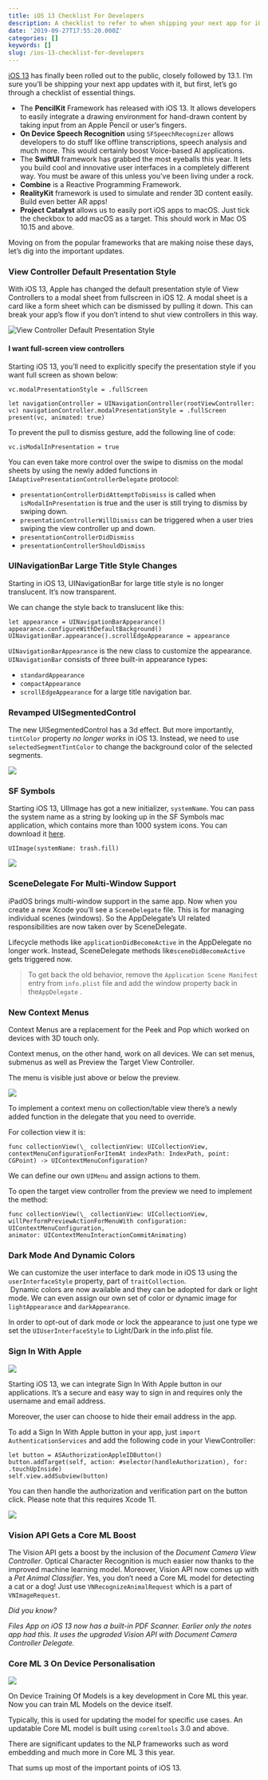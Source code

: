 ```yaml
---
title: iOS 13 Checklist For Developers
description: A checklist to refer to when shipping your next app for iOS 13
date: '2019-09-27T17:55:20.000Z'
categories: []
keywords: []
slug: /ios-13-checklist-for-developers
---
```


[iOS 13](https://www.apple.com/ios/ios-13/features/) has finally been rolled out to the public, closely followed by 13.1. I’m sure you’ll be shipping your next app updates with it, but first, let’s go through a checklist of essential things.

*   The **PencilKit** Framework has released with iOS 13. It allows developers to easily integrate a drawing environment for hand-drawn content by taking input from an Apple Pencil or user’s fingers.
*   **On Device Speech Recognition** using `SFSpeechRecognizer` allows developers to do stuff like offline transcriptions, speech analysis and much more. This would certainly boost Voice-based AI applications.
*   The **SwiftUI** framework has grabbed the most eyeballs this year. It lets you build cool and innovative user interfaces in a completely different way. You must be aware of this unless you’ve been living under a rock.
*   **Combine** is a Reactive Programming Framework.
*   **RealityKit** framework is used to simulate and render 3D content easily. Build even better AR apps!
*   **Project Catalyst** allows us to easily port iOS apps to macOS. Just tick the checkbox to add macOS as a target. This should work in Mac OS 10.15 and above.

Moving on from the popular frameworks that are making noise these days, let’s dig into the important updates.

### View Controller Default Presentation Style

With iOS 13, Apple has changed the default presentation style of View Controllers to a modal sheet from fullscreen in iOS 12. A modal sheet is a card like a form sheet which can be dismissed by pulling it down. This can break your app’s flow if you don’t intend to shut view controllers in this way.

![View Controller Default Presentation Style](/assets/screenshots/modal-presentation-style-ios13.png?raw=true)

#### **I want full-screen view controllers**

Starting iOS 13, you’ll need to explicitly specify the presentation style if you want full screen as shown below:

```
vc.modalPresentationStyle = .fullScreen 

let navigationController = UINavigationController(rootViewController: vc) navigationController.modalPresentationStyle = .fullScreen present(vc, animated: true)
```

To prevent the pull to dismiss gesture, add the following line of code:

```
vc.isModalInPresentation = true
```

You can even take more control over the swipe to dismiss on the modal sheets by using the newly added functions in `IAdaptivePresentationControllerDelegate` protocol:

*   `presentationControllerDidAttemptToDismiss` is called when `isModalInPresentation` is true and the user is still trying to dismiss by swiping down.
*   `presentationControllerWillDismiss` can be triggered when a user tries swiping the view controller up and down.
*   `presentationControllerDidDismiss`
*   `presentationControllerShouldDismiss`

### UINavigationBar Large Title Style Changes

Starting in iOS 13, UINavigationBar for large title style is no longer translucent. It’s now transparent.

We can change the style back to translucent like this:

```
let appearance = UINavigationBarAppearance() 
appearance.configureWithDefaultBackground() 
UINavigationBar.appearance().scrollEdgeAppearance = appearance
```

`UINavigationBarAppearance` is the new class to customize the appearance.  
`UINavigationBar` consists of three built-in appearance types:

*   `standardAppearance`
*   `compactAppearance`
*   `scrollEdgeAppearance` for a large title navigation bar.

### Revamped UISegmentedControl

The new UISegmentedControl has a 3d effect. But more importantly, `tintColor` property _no longer works_ in iOS 13. Instead, we need to use `selectedSegmentTintColor` to change the background color of the selected segments.

![](/assets/scrrenshots/Revamped-UISegmentedControl.png)

### SF Symbols

Starting iOS 13, UIImage has got a new initializer, `systemName`. You can pass the system name as a string by looking up in the SF Symbols mac application, which contains more than 1000 system icons. You can download it [here](https://developer.apple.com/design/resources/).

```
UIImage(systemName: trash.fill)
```

![](/assets/screenshots/sf-symbols-ios13-apple-docs.png)

### SceneDelegate For Multi-Window Support

iPadOS brings multi-window support in the same app. Now when you create a new Xcode you’ll see a `SceneDelegate` file. This is for managing individual scenes (windows). So the AppDelegate’s UI related responsibilities are now taken over by SceneDelegate.

Lifecycle methods like `applicationDidBecomeActive` in the AppDelegate no longer work. Instead, SceneDelegate methods like`sceneDidBecomeActive` gets triggered now.

> To get back the old behavior, remove the `Application Scene Manifest` entry from `info.plist` file and add the window property back in the`AppDelegate` .

### New Context Menus

Context Menus are a replacement for the Peek and Pop which worked on devices with 3D touch only.

Context menus, on the other hand, work on all devices. We can set menus, submenus as well as Preview the Target View Controller.

The menu is visible just above or below the preview.

![](/assets/screenshots/contextmenu-ios13-apple-docs.png)

To implement a context menu on collection/table view there’s a newly added function in the delegate that you need to override.

For collection view it is:

```
func collectionView(\_ collectionView: UICollectionView,   
contextMenuConfigurationForItemAt indexPath: IndexPath, point: CGPoint) -> UIContextMenuConfiguration?
```

We can define our own `UIMenu` and assign actions to them.

To open the target view controller from the preview we need to implement the method:

```
func collectionView(\_ collectionView: UICollectionView,   
willPerformPreviewActionForMenuWith configuration: UIContextMenuConfiguration,   
animator: UIContextMenuInteractionCommitAnimating)
```

### Dark Mode And Dynamic Colors

We can customize the user interface to dark mode in iOS 13 using the `userInterfaceStyle` property, part of `traitCollection`.  
 Dynamic colors are now available and they can be adopted for dark or light mode. We can even assign our own set of color or dynamic image for `lightAppearance` and `darkAppearance`.

In order to opt-out of dark mode or lock the appearance to just one type we set the `UIUserInterfaceStyle` to Light/Dark in the info.plist file.

### Sign In With Apple

![](/assets/screenshots/screenshot-sign-in-with-apple.png)

Starting iOS 13, we can integrate Sign In With Apple button in our applications. It’s a secure and easy way to sign in and requires only the username and email address.

Moreover, the user can choose to hide their email address in the app.

To add a Sign In With Apple button in your app, just `import AuthenticationServices` and add the following code in your ViewController:

```
let button = ASAuthorizationAppleIDButton()
button.addTarget(self, action: #selector(handleAuthorization), for: .touchUpInside)          
self.view.addSubview(button)
```

You can then handle the authorization and verification part on the button click. Please note that this requires Xcode 11.

![](/assets/screenshots/sign-in-with-apple-ios-button-screenshot.png)

### Vision API Gets a Core ML Boost

The Vision API gets a boost by the inclusion of the _Document Camera View Controller_. Optical Character Recognition is much easier now thanks to the improved machine learning model. Moreover, Vision API now comes up with a _Pet Animal Classifier_. Yes, you don’t need a Core ML model for detecting a cat or a dog! Just use `VNRecognizeAnimalRequest` which is a part of `VNImageRequest`.

_Did you know?_

_Files App on iOS 13 now has a built-in PDF Scanner. Earlier only the notes app had this. It uses the upgraded Vision API with Document Camera Controller Delegate._

### Core ML 3 On Device Personalisation

![](/assets/screenshots/coreml-on-device-from-wwdc19-demo.png)

On Device Training Of Models is a key development in Core ML this year. Now you can train ML Models on the device itself.

Typically, this is used for updating the model for specific use cases. An updatable Core ML model is built using `coremltools` 3.0 and above.

There are significant updates to the NLP frameworks such as word embedding and much more in Core ML 3 this year.

That sums up most of the important points of iOS 13.
